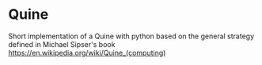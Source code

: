 # Quine
Short implementation of a Quine with python based on the general strategy defined in Michael Sipser's book
https://en.wikipedia.org/wiki/Quine_(computing)
